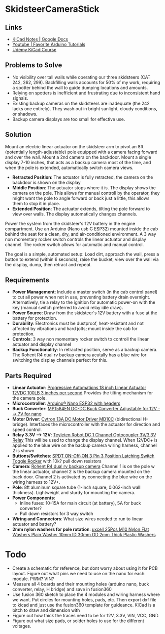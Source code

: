 # SkidsteerCameraStick

## Links
* [KiCad Notes | Google Docs](https://docs.google.com/document/d/1usLAj8TeU9ySPlYqQSOAUMu8hb1_OTA7hICEiQGOk0k/edit?usp=sharing)
* [Youtube | Favorite Arduino Tutorials](https://youtube.com/playlist?list=PLyKjpU5lY5xfGhrxrlotU2c3Mt58I1N_h&si=k3vkIwTQYjMZBtbj)
* [Udemy KiCad Course](https://www.udemy.com/course/kicad-like-a-pro-3e/learn/lecture/28807802#overview)

## Problems to Solve
- No visibility over tall walls while operating our three skidsteers (CAT 242, 262, 299). Backfilling walls accounts for 50% of my work, requiring a spotter behind the wall to guide dumping locations and amounts.
- Relying on spotters is inefficient and frustrating due to inconsistent hand signals.
- Existing backup cameras on the skidsteers are inadequate (the 242 lacks one entirely). They wash out in bright sunlight, cloudy conditions, or shadows.
- Backup camera displays are too small for effective use.

## Solution
Mount an electric linear actuator on the skidsteer arm to pivot an 8ft (potentially length-adjustable) pole equipped with a camera facing forward and over the wall. Mount a 2nd camera on the backdoor. Mount a single display 7-10 inches, that acts as a backup camera most of the time, and when the pole is extended, automatically switch camera views.

- **Retracted Position**: The actuator is fully retracted, the camera on the backdoor is shown on the display
- **Middle Position**: The actuator stops where it is. The display shows the camera on the pole. This allows for manual controll by the operator, they might want the pole to angle forward or back just a little, this allows them to stop it in place.
- **Extended Position**: The actuator extends, tilting the pole forward to view over walls. The display automatically changes channels.

Power the system from the skidsteer's 12V battery in the engine compartment. Use an Arduino (Nano usb C ESP32) mounted inside the cab behind the seat for a clean, dry, and air-conditioned environment. A 3 way non momentary rocker switch controls the linear actuator and display channel. The rocker switch allows for automatic and manual control. 

The goal is a simple, automated setup: Load dirt, approach the wall, press a button to extend (within 6 seconds), raise the bucket, view over the wall via the display, dump, then retract and repeat.

## Requirements
- **Power Management**: Include a master switch (in the cab control panel) to cut all power when not in use, preventing battery drain overnight. Alternatively, tie a relay to the ignition for automatic power-on with the key (manual switch preferred to avoid relay idle draw).
- **Power Source**: Draw from the skidsteer's 12V battery with a fuse at the battery for protection.
- **Durability**: Electronics must be dustproof, heat-resistant and not affected by vibrations and hard jolts; mount inside the cab for protection.
- **Controls**: 3 way non momentary rocker switch to controll the linear actuator and display channel
- **Backup Functionality**: In retracted position, serve as a backup camera. The Rohent R4 dual rv backup camera acutally has a blue wire for switching the display channels perfect for this.

## Parts Required
- **Linear Actuator**: [Progressive Automations 18 inch Linear Actuator 12VDC 100LB 3 inches per second](https://www.progressiveautomations.com/products/linear-actuator-ip66?variant=18277292638275) Provides the tilting mechanism for the camera pole.
- **Microcontroller**: [Arduino® Nano ESP32 with headers](https://store.arduino.cc/products/nano-esp32-with-headers?srsltid=AfmBOopsVC_qkmjf2s_Hj-NHDhS9w01Qv0nPDyFWVbaifmIE6gNorpFh)
- **Buck Converter**: [MP1584EN DC-DC Buck Converter Adjustable for 12V --> 7V for nano](https://www.amazon.com/dp/B01MQGMOKI?ref=ppx_yo2ov_dt_b_fed_asin_title&th=1)
- **Motor Driver**: [Cytron 13A DC Motor Driver MD10C](https://www.amazon.com/dp/B07CW3JZDH?ref=ppx_yo2ov_dt_b_fed_asin_title) (bidirectional H-bridge). Interfaces the microcontroller with the actuator for direction and speed control.
- **Relay 3.3V --> 12V**: [Teyleten Robot DC 1 Channel Optocoupler 3V/3.3V Relay](https://www.amazon.com/dp/B07XGZSYJV?ref=ppx_yo2ov_dt_b_fed_asin_title) This will be used to change the display channel. When 12VDC+ is applied to the blue wire on the backup camera wiring harness, channel 2 is shown
- **Buttons/Switches**: [SPDT ON-Off-ON 3 Pin 3 Position Latching Switch Toggle Rocker](https://www.amazon.com/dp/B07D7463T7?ref=ppx_yo2ov_dt_b_fed_asin_title&th=1) with 10k? pull down resistors
- **Camera**: [Rohent R4 dual rv backup camera](https://www.amazon.com/dp/B0C1ZJ63G5?ref=ppx_yo2ov_dt_b_fed_asin_title&th=1) Channel 1 is on the pole w the linear actuator, channel 2 is the backup camera mounted on the back door. Channel 2 is activated by connecting the blue wire on the wiring harness to 12V+. 
- **Pole**: 8ft aluminum square tube (1-inch square, 0.062-inch wall thickness). Lightweight and sturdy for mounting the camera.
- **Power Components**:
  - Inline fuses: 10-15A for main circuit (at battery), 5A for buck converter?
  - Pull down resistors for 3 way switch
- **Wiring and Connectors**: What size wires needed to run to linear actuator and battery?
- **2mm nylon washers for pole rotation**: [uxcell 25Pcs M10 Nylon Flat Washers Plain Washer 10mm ID 30mm OD 2mm Thick Plastic Washers](https://www.amazon.com/uxcell-Washers-Washer-Plastic-Plumbing/dp/B0F1866XB9/ref=sr_1_6?crid=D7TA55NTUPB2&dib=eyJ2IjoiMSJ9.E4peaiHlvUqwkIQZe9oUDEIo6XNfoY2zX8ClIUL0EfRXNAc_fh-UBrXHTdobxFx8UyVgR3lDDLA3dZtv_kb5ZjWZWzbdlaPN_908DT4MgaUmr2X3j3GhfYomMX7eaetQ2Jlxb_NNiatXfpnNMPe49pYDOyJicS4Qss-Guun5xJtrUfiuKw5YD0HfPddwYoUc-F6o1ROO7-dRV_v5FEyRifyp5NFtsLKaoY17kapM7ekJxR6y33gd-KpW9IoEf2olT4bvmETzXNJK1H66cqPVeKuwUmIhydYWVnw4XvZ21F4.JhILD7gJJwecVn5rQwg1O3_5s3Tx7dsRrHov-GOek5E&dib_tag=se&keywords=flat%2Bfender%2Bwasher%2Bnylon%2Bm10&qid=1757287075&s=hi&sprefix=flat%2Bfender%2Bwasher%2Bnylon%2Bm10%2Ctools%2C183&sr=1-6&th=1)



# Todo
* Create a schematic for reference, but dont worry about using it for PCB layout. Figure out what pins we need to use on the nano for each module. PWM? VIN?
* Measure all 4 boards and their mounting holes (arduino nano, buck converter, relay, H bridge) and save in fusion360
* Use fusion 360 sketch to place the 4 modules and wiring harness where we want. Put circles for mounting holes, pads, etc. Then export dxf file to kicad and just use the fusion360 template for guideance. KiCad is a bitch to draw and dimension with
* Figure out how thick the traces need to be for 12V, 3.3V, VIN, VCC, GND.
* Figure out what size pads, or solder holes to use for the different voltages. 
